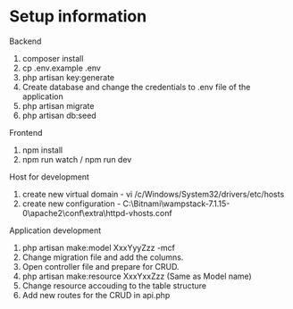 # Setup information

Backend
1. composer install
2. cp .env.example .env
3. php artisan key:generate
4. Create database and change the credentials to .env file of the application
5. php artisan migrate
6. php artisan db:seed

Frontend
1. npm install
2. npm run watch / npm run dev

Host for development
1. create new virtual domain - vi /c/Windows/System32/drivers/etc/hosts  	
2. create new configuration - C:\Bitnami\wampstack-7.1.15-0\apache2\conf\extra\httpd-vhosts.conf

Application development
1. php artisan make:model XxxYyyZzz -mcf
2. Change migration file  and add the columns.
3. Open controller file and prepare for CRUD.
2. php artisan make:resource XxxYxxZzz (Same as Model name)
3. Change resource accouding to the table structure
4. Add new routes for the CRUD in api.php